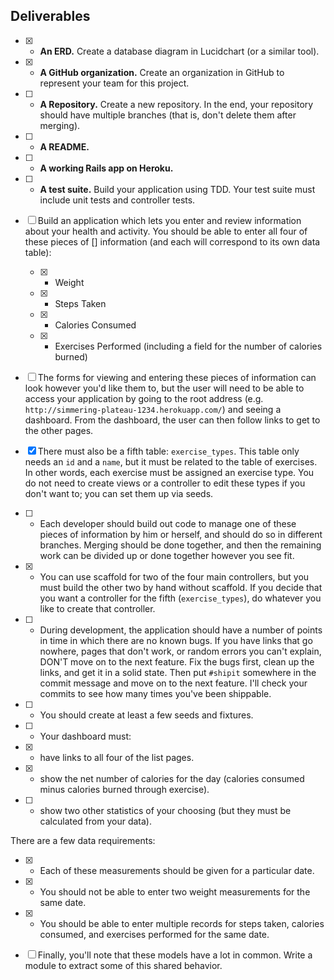 ## Deliverables

- [x] * **An ERD.** Create a database diagram in Lucidchart (or a similar tool).
- [x] * **A GitHub organization.** Create an organization in GitHub to represent your team for this project.
- [ ] * **A Repository.** Create a new repository.  In the end, your repository should have multiple branches (that is, don't delete them after merging).
- [ ] * **A README.**
- [ ] * **A working Rails app on Heroku.**
- [ ] * **A test suite.** Build your application using TDD.  Your test suite must include unit tests and controller tests.

- [ ] Build an application which lets you enter and review information about your health and activity.  You should be able to enter all four of these pieces of [] information (and each will correspond to its own data table):
  - [x] * Weight
  - [x] * Steps Taken
  - [x] * Calories Consumed
  - [x] * Exercises Performed (including a field for the number of calories burned)

- [ ] The forms for viewing and entering these pieces of information can look however you'd like them to, but the user will need to be able to access your application by going to the root address (e.g. `http://simmering-plateau-1234.herokuapp.com/`) and seeing a dashboard.  From the dashboard, the user can then follow links to get to the other pages.
- [x] There must also be a fifth table: `exercise_types`.  This table only needs an `id` and a `name`, but it must be related to the table of exercises.  In other words, each exercise must be assigned an exercise type.  You do not need to create views or a controller to edit these types if you don't want to; you can set them up via seeds.

- [ ] * Each developer should build out code to manage one of these pieces of information by him or herself, and should do so in different branches.  Merging should be done together, and then the remaining work can be divided up or done together however you see fit.
- [x] * You can use scaffold for two of the four main controllers, but you must build the other two by hand without scaffold.  If you decide that you want a controller for the fifth (`exercise_types`), do whatever you like to create that controller.
- [ ] * During development, the application should have a number of points in time in which there are no known bugs.  If you have links that go nowhere, pages that don't work, or random errors you can't explain, DON'T move on to the next feature.  Fix the bugs first, clean up the links, and get it in a solid state.  Then put `#shipit` somewhere in the commit message and move on to the next feature.  I'll check your commits to see how many times you've been shippable.

- [ ] * You should create at least a few seeds and fixtures.
- [ ] * Your dashboard must:
- [x]   * have links to all four of the list pages.
- [x]   * show the net number of calories for the day (calories consumed minus calories burned through exercise).
- [ ]   * show two other statistics of your choosing (but they must be calculated from your data).

There are a few data requirements:

- [x] * Each of these measurements should be given for a particular date.
- [x] * You should not be able to enter two weight measurements for the same date.
- [x] * You should be able to enter multiple records for steps taken, calories consumed, and exercises performed for the same date.

- [ ] Finally, you'll note that these models have a lot in common.  Write a module to extract some of this shared behavior.
